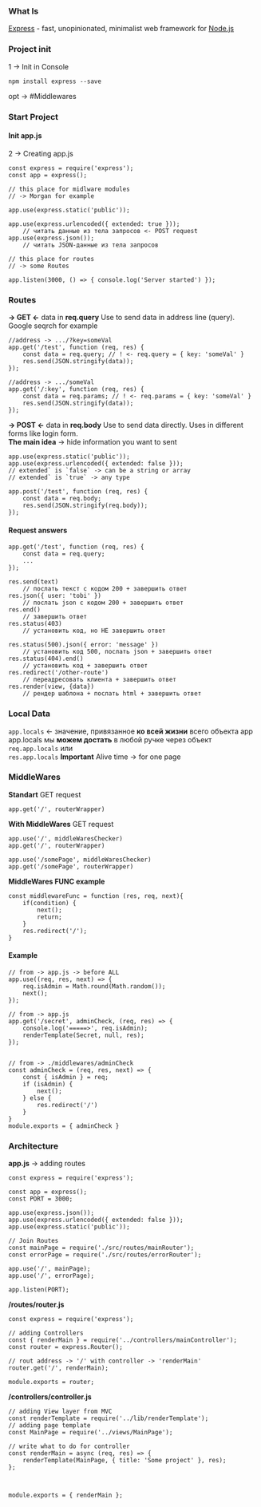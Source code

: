 ### What Is 
[Express](http://expressjs.com/en/5x/api.html#express) - fast, unopinionated, minimalist web framework for [Node.js](https://nodejs.org/en/)

### Project init
1 -> Init in Console
```
npm install express --save

```
opt -> #Middlewares

### Start Project
#### Init app.js
2 -> Creating app.js
```
const express = require('express');
const app = express();

// this place for midlware modules
// -> Morgan for example

app.use(express.static('public'));

app.use(express.urlencoded({ extended: true })); 
	// читать данные из тела запросов <- POST request
app.use(express.json());
	// читать JSON-данные из тела запросов

// this place for routes
// -> some Routes

app.listen(3000, () => { console.log('Server started') });
```

### Routes
**-> GET <-** data in **req.query**
Use to send data in address line (query). Google seqrch for example
```
//address -> .../?key=someVal
app.get('/test', function (req, res) {
	const data = req.query; // ! <- req.query = { key: 'someVal' }
	res.send(JSON.stringify(data));
});
```
```
//address -> .../someVal
app.get('/:key', function (req, res) {
	const data = req.params; // ! <- req.params = { key: 'someVal' }
	res.send(JSON.stringify(data));
});
```

**-> POST <-** data in **req.body**
Use to send data directly. Uses in different forms like login form.<br>
**The main idea** -> hide information you want to sent
```
app.use(express.static('public'));
app.use(express.urlencoded({ extended: false }));
// extended` is `false` -> can be a string or array 
// extended` is `true` -> any type 

app.post('/test', function (req, res) {
	const data = req.body;
	res.send(JSON.stringify(req.body));
});
```

#### Request answers
```
app.get('/test', function (req, res) {
	const data = req.query;
	...
});

res.send(text) 
	// послать текст с кодом 200 + завершить ответ
res.json({ user: 'tobi' }) 
	// послать json с кодом 200 + завершить ответ
res.end() 
	// завершить ответ
res.status(403) 
	// установить код, но НЕ завершить ответ

res.status(500).json({ error: 'message' })
	// установить код 500, послать json + завершить ответ
res.status(404).end() 
	// установить код + завершить ответ
res.redirect('/other-route') 
	// переадресовать клиента + завершить ответ
res.render(view, {data}) 
	// рендер шаблона + послать html + завершить ответ
```

### Local Data
`app.locals` <- значение, привязанное **ко всей жизни** всего объекта app<br>
app.locals мы **можем достать** в любой ручке
через объект<br> `req.app.locals` или <br>`res.app.locals`
**Important**
Alive time -> for one page
### MiddleWares
**Standart** GET request
```
app.get('/', routerWrapper)
```
**With MiddleWares** GET request
```
app.use('/', middleWaresChecker)
app.get('/', routerWrapper)

app.use('/somePage', middleWaresChecker)
app.get('/somePage', routerWrapper)

```
**MiddleWares FUNC example**
```
const middlewareFunc = function (res, req, next){
	if(condition) {
		next();
		return;
	}
	res.redirect('/');
}
```
#### Example
```
// from -> app.js -> before ALL
app.use((req, res, next) => {
	req.isAdmin = Math.round(Math.random());
	next();
});
```
```
// from -> app.js
app.get('/secret', adminCheck, (req, res) => {
	console.log('=====>', req.isAdmin);
	renderTemplate(Secret, null, res);
});

```
```

// from -> ./middlewares/adminCheck
const adminCheck = (req, res, next) => {
	const { isAdmin } = req;
	if (isAdmin) {
		next();
	} else {
		res.redirect('/')
	}
}
module.exports = { adminCheck }
```
### Architecture
**app.js** -> adding routes
```
const express = require('express');

const app = express();
const PORT = 3000;

app.use(express.json());
app.use(express.urlencoded({ extended: false }));
app.use(express.static('public'));

// Join Routes
const mainPage = require('./src/routes/mainRouter');
const errorPage = require('./src/routes/errorRouter');

app.use('/', mainPage);
app.use('/', errorPage);

app.listen(PORT);
```
**/routes/router.js**
```
const express = require('express');

// adding Controllers
const { renderMain } = require('../controllers/mainController');
const router = express.Router();

// rout address -> '/' with controller -> 'renderMain'
router.get('/', renderMain);

module.exports = router;
```
**/controllers/controller.js**
```
// adding View layer from MVC
const renderTemplate = require('../lib/renderTemplate');
// adding page template
const MainPage = require('../views/MainPage');

// write what to do for controller
const renderMain = async (req, res) => {
	renderTemplate(MainPage, { title: 'Some project' }, res);
};

  

module.exports = { renderMain };
```